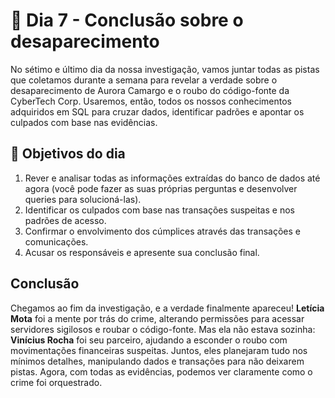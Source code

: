 # 📅 Dia 7 - Conclusão sobre o desaparecimento

No sétimo e último dia da nossa investigação, vamos juntar todas as pistas que coletamos durante a semana para revelar a verdade sobre o desaparecimento de Aurora Camargo e o roubo do código-fonte da CyberTech Corp. Usaremos, então, todos os nossos conhecimentos adquiridos em SQL para cruzar dados, identificar padrões e apontar os culpados com base nas evidências.

## 🎯 Objetivos do dia
1. Rever e analisar todas as informações extraídas do banco de dados até agora (você pode fazer as suas próprias perguntas e desenvolver queries para solucioná-las).
2. Identificar os culpados com base nas transações suspeitas e nos padrões de acesso.
3. Confirmar o envolvimento dos cúmplices através das transações e comunicações.
4. Acusar os responsáveis e apresente sua conclusão final.

## Conclusão
Chegamos ao fim da investigação, e a verdade finalmente apareceu! **Letícia Mota** foi a mente por trás do crime, alterando permissões para acessar servidores sigilosos e roubar o código-fonte. Mas ela não estava sozinha: **Vinícius Rocha** foi seu parceiro, ajudando a esconder o roubo com movimentações financeiras suspeitas. Juntos, eles planejaram tudo nos mínimos detalhes, manipulando dados e transações para não deixarem pistas. Agora, com todas as evidências, podemos ver claramente como o crime foi orquestrado.



